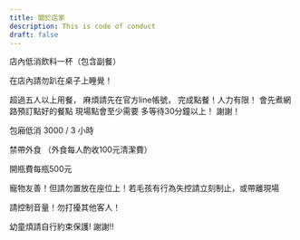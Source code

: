 ```yaml
---
title: 關於店家
description: This is code of conduct
draft: false
---
```

店內低消飲料一杯（包含副餐）

在店內請勿趴在桌子上睡覺！

超過五人以上用餐，
麻煩請先在官方line帳號，
完成點餐！人力有限！
會先煮網路預訂點好的餐點
現場點會至少需要
多等待30分鐘以上！
謝謝！

包廂低消 3000 / 3 小時

禁帶外食
（外食每人酌收100元清潔費）

開瓶費每瓶500元

寵物友善！但請勿置放在座位上！若毛孩有行為失控請立刻制止，或帶離現場

請控制音量！勿打擾其他客人！

幼童煩請自行約束保護! 謝謝!!